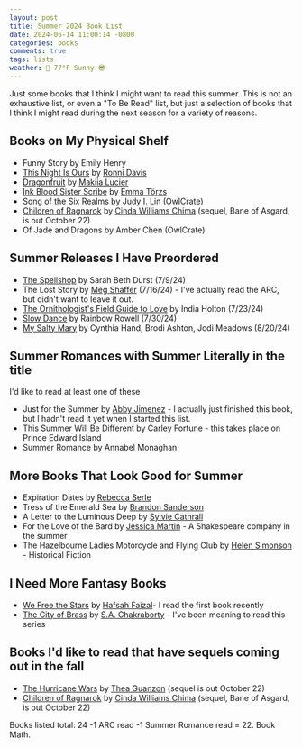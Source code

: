 ```yaml
---
layout: post
title: Summer 2024 Book List
date: 2024-06-14 11:00:14 -0800
categories: books
comments: true
tags: lists
weather: 🔆 77°F Sunny 😎
---
```

Just some books that I think I might want to read this summer. This is not an exhaustive list, or even a "To Be Read" list, but just a selection of books that I think I might read during the next season for a variety of reasons.

## Books on My Physical Shelf
- Funny Story by Emily Henry
- [This Night Is Ours](https://app.thestorygraph.com/books/a8272840-0aab-445b-9aa9-db4b83d2962a) by [Ronni Davis](https://app.thestorygraph.com/authors/1dfb7316-cf90-4c00-8dd0-076884ec015e)
- [Dragonfruit](https://app.thestorygraph.com/books/8149b8f0-0978-4be8-a573-594b1796c015) by [Makiia Lucier](https://app.thestorygraph.com/authors/b689287b-0f99-4553-bc23-28bff55c3760)
- [Ink Blood Sister Scribe](https://app.thestorygraph.com/books/806a75e2-59fb-4a59-93df-dc2cae0888bf) by [Emma Törzs](https://app.thestorygraph.com/authors/73223157-493b-426b-9cc5-b4c165471f3e)
- Song of the Six Realms by [Judy I. Lin](https://app.thestorygraph.com/authors/a11fc3d2-0382-4902-a371-77444c39a893) (OwlCrate)
- [Children of Ragnarok](https://www.goodreads.com/book/show/60740339-children-of-ragnarok?ac=1&from_search=true&qid=ZldN9rTdHI&rank=1) by [Cinda Williams Chima](https://www.goodreads.com/author/show/125308.Cinda_Williams_Chima) (sequel, Bane of Asgard, is out October 22)
- Of Jade and Dragons by Amber Chen (OwlCrate)

## Summer Releases I Have Preordered
- [The Spellshop](http://www.sarahbethdurst.com/Spellshop.htm) by Sarah Beth Durst (7/9/24)
- The Lost Story by [Meg Shaffer](https://www.megshaffer.com) (7/16/24) - I've actually read the ARC, but didn't want to leave it out.
- [The Ornithologist's Field Guide to Love](https://www.indiaholton.com/books/the-ornithologists-field-guide-to-love) by India Holton (7/23/24)
- [Slow Dance](https://www.rainbowrowell.com/slow-dance) by Rainbow Rowell (7/30/24)
- [My Salty Mary](https://www.ladyjanies.com/my-salty-mary) by Cynthia Hand, Brodi Ashton, Jodi Meadows (8/20/24)

## Summer Romances with Summer Literally in the title
I'd like to read at least one of these
- Just for the Summer by [Abby Jimenez](https://app.thestorygraph.com/authors/a8926148-289d-4f57-8021-cc98000494f6) - I actually just finished this book, but I hadn't read it yet when I started this list.
- This Summer Will Be Different by Carley Fortune - this takes place on Prince Edward Island
- Summer Romance by Annabel Monaghan

## More Books That Look Good for Summer
- Expiration Dates by [Rebecca Serle](https://app.thestorygraph.com/authors/5fb5ae57-c832-4508-9580-7f7b085d1089)
- Tress of the Emerald Sea by [Brandon Sanderson](https://app.thestorygraph.com/authors/2ee3fed7-9bff-4a19-868c-d194ca72ce26)
- A Letter to the Luminous Deep by [Sylvie Cathrall](https://app.thestorygraph.com/authors/d4d75469-f45d-4cfe-a961-56077f2fb4a0)
- For the Love of the Bard by [Jessica Martin](https://app.thestorygraph.com/authors/ba6154a5-92ae-4a69-8cc9-6cce36f58ddf) - A Shakespeare company in the summer
- The Hazelbourne Ladies Motorcycle and Flying Club by [Helen Simonson](https://app.thestorygraph.com/authors/92a743ab-76c6-4b57-97cf-48d7beba8500) - Historical Fiction

## I Need More Fantasy Books
- [We Free the Stars](https://app.thestorygraph.com/books/0606f162-9dd3-4b82-a353-b93c0ee27b8c) by [Hafsah Faizal](https://app.thestorygraph.com/authors/2ade0347-a945-4dcc-825e-418613a56535)- I read the first book recently
- [The City of Brass](https://app.thestorygraph.com/books/d8950eb9-5b11-4b1e-990e-4f7a04cf9b0b) by [S.A. Chakraborty](https://app.thestorygraph.com/authors/00aa4d56-2484-44a1-a73b-581137e732c3) - I've been meaning to read this series

## Books I'd like to read that have sequels coming out in the fall
- [The Hurricane Wars](https://app.thestorygraph.com/books/cb4587a5-ca59-4ea5-acce-d66d7e9b8dd8) by [Thea Guanzon](https://app.thestorygraph.com/authors/ae3ff2e7-d0fd-41c5-8b05-6ffaa2630580) (sequel is out October 22)
- [Children of Ragnarok](https://www.goodreads.com/book/show/60740339-children-of-ragnarok?ac=1&from_search=true&qid=ZldN9rTdHI&rank=1) by [Cinda Williams Chima](https://www.goodreads.com/author/show/125308.Cinda_Williams_Chima) (sequel, Bane of Asgard, is out October 22)

Books listed total: 24 
-1 ARC read
-1 Summer Romance read
= 22. 
Book Math.